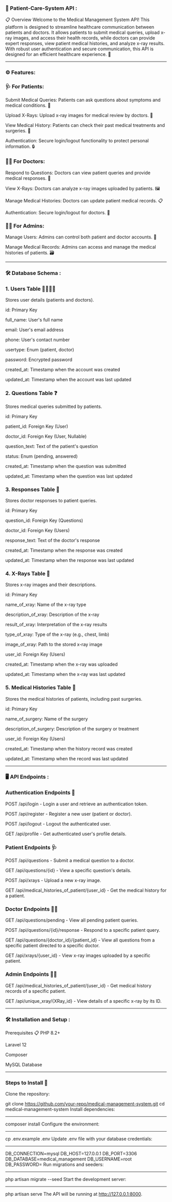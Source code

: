 
### 🏥 Patient-Care-System API :
📋 Overview
Welcome to the Medical Management System API! This platform is designed to streamline healthcare communication between patients and doctors. It allows patients to submit medical queries, upload x-ray images, and access their health records, while doctors can provide expert responses, view patient medical histories, and analyze x-ray results. With robust user authentication and secure communication, this API is designed for an efficient healthcare experience. 🚀

--- 

### ⚙️ Features:
### 🩺 For Patients:
Submit Medical Queries: Patients can ask questions about symptoms and medical conditions. 📝

Upload X-Rays: Upload x-ray images for medical review by doctors. 📸

View Medical History: Patients can check their past medical treatments and surgeries. 📂

Authentication: Secure login/logout functionality to protect personal information. 🔒

### 👩‍⚕️ For Doctors:
Respond to Questions: Doctors can view patient queries and provide medical responses. 💬

View X-Rays: Doctors can analyze x-ray images uploaded by patients. 🖼️

Manage Medical Histories: Doctors can update patient medical records. 📋

Authentication: Secure login/logout for doctors. 🔑

### 👨‍💻 For Admins:
Manage Users: Admins can control both patient and doctor accounts. 👥

Manage Medical Records: Admins can access and manage the medical histories of patients. 🗃️

--- 

### 🛠️ Database Schema :
### 1. Users Table 🧑‍⚕️👩‍⚕️
Stores user details (patients and doctors).

id: Primary Key

full_name: User's full name

email: User's email address

phone: User's contact number

usertype: Enum (patient, doctor)

password: Encrypted password

created_at: Timestamp when the account was created

updated_at: Timestamp when the account was last updated

### 2. Questions Table ❓
Stores medical queries submitted by patients.

id: Primary Key

patient_id: Foreign Key (User)

doctor_id: Foreign Key (User, Nullable)

question_text: Text of the patient's question

status: Enum (pending, answered)

created_at: Timestamp when the question was submitted

updated_at: Timestamp when the question was last updated

### 3. Responses Table 💬
Stores doctor responses to patient queries.

id: Primary Key

question_id: Foreign Key (Questions)

doctor_id: Foreign Key (Users)

response_text: Text of the doctor's response

created_at: Timestamp when the response was created

updated_at: Timestamp when the response was last updated

### 4. X-Rays Table 🩻
Stores x-ray images and their descriptions.

id: Primary Key

name_of_xray: Name of the x-ray type

description_of_xray: Description of the x-ray

result_of_xray: Interpretation of the x-ray results

type_of_xray: Type of the x-ray (e.g., chest, limb)

image_of_xray: Path to the stored x-ray image

user_id: Foreign Key (Users)

created_at: Timestamp when the x-ray was uploaded

updated_at: Timestamp when the x-ray was last updated

### 5. Medical Histories Table 🏥
Stores the medical histories of patients, including past surgeries.

id: Primary Key

name_of_surgery: Name of the surgery

description_of_surgery: Description of the surgery or treatment

user_id: Foreign Key (Users)

created_at: Timestamp when the history record was created

updated_at: Timestamp when the record was last updated

---

### 🖥️ API Endpoints : 
### Authentication Endpoints 🔐
POST /api/login - Login a user and retrieve an authentication token.

POST /api/register - Register a new user (patient or doctor).

POST /api/logout - Logout the authenticated user.

GET /api/profile - Get authenticated user's profile details.

### Patient Endpoints 🩺
POST /api/questions - Submit a medical question to a doctor.

GET /api/questions/{id} - View a specific question's details.

POST /api/xrays - Upload a new x-ray image.

GET /api/medical_histories_of_patient/{user_id} - Get the medical history for a patient.

### Doctor Endpoints 👨‍⚕️
GET /api/questions/pending - View all pending patient queries.

POST /api/questions/{id}/response - Respond to a specific patient query.

GET /api/questions/{doctor_id}/{patient_id} - View all questions from a specific patient directed to a specific doctor.

GET /api/xrays/{user_id} - View x-ray images uploaded by a specific patient.

### Admin Endpoints 👩‍💻
GET /api/medical_histories_of_patient/{user_id} - Get medical history records of a specific patient.

GET /api/unique_xray/{XRay_id} - View details of a specific x-ray by its ID.

---

### 🛠️ Installation and Setup : 
Prerequisites 📋
PHP 8.2+

Laravel 12

Composer

MySQL Database

---

### Steps to Install 🚀
Clone the repository:

git clone https://github.com/your-repo/medical-management-system.git
cd medical-management-system
Install dependencies:

---

composer install
Configure the environment:

---

cp .env.example .env
Update .env file with your database credentials:

---

DB_CONNECTION=mysql
DB_HOST=127.0.0.1
DB_PORT=3306
DB_DATABASE=medical_management
DB_USERNAME=root
DB_PASSWORD=
Run migrations and seeders:

---

php artisan migrate --seed
Start the development server:

---

php artisan serve
The API will be running at http://127.0.0.1:8000.

